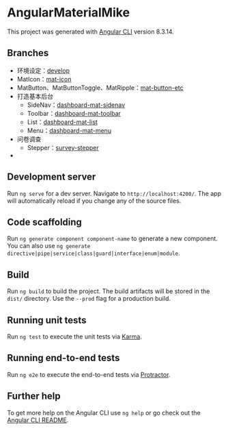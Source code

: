 # AngularMaterialMike

This project was generated with [Angular CLI](https://github.com/angular/angular-cli) version 8.3.14.

## Branches

- 环境设定：[develop](https://github.com/soonespresso/angular-material-mike/tree/develop)
- MatIcon：[mat-icon](https://github.com/soonespresso/angular-material-mike/tree/mat-icon)
- MatButton、MatButtonToggle、MatRipple：[mat-button-etc](https://github.com/soonespresso/angular-material-mike/tree/mat-button-etc)
- 打造基本后台
  - SideNav：[dashboard-mat-sidenav](https://github.com/soonespresso/angular-material-mike/tree/dashboard-mat-sidenav)
  - Toolbar：[dashboard-mat-toolbar](https://github.com/soonespresso/angular-material-mike/tree/dashboard-mat-toolbar)
  - List：[dashboard-mat-list](https://github.com/soonespresso/angular-material-mike/tree/dashboard-mat-list)
  - Menu：[dashboard-mat-menu](https://github.com/soonespresso/angular-material-mike/tree/dashboard-mat-menu)
- 问卷调查
  - Stepper：[survey-stepper](https://github.com/soonespresso/angular-material-mike/tree/survey-stepper)
- 

## Development server

Run `ng serve` for a dev server. Navigate to `http://localhost:4200/`. The app will automatically reload if you change any of the source files.

## Code scaffolding

Run `ng generate component component-name` to generate a new component. You can also use `ng generate directive|pipe|service|class|guard|interface|enum|module`.

## Build

Run `ng build` to build the project. The build artifacts will be stored in the `dist/` directory. Use the `--prod` flag for a production build.

## Running unit tests

Run `ng test` to execute the unit tests via [Karma](https://karma-runner.github.io).

## Running end-to-end tests

Run `ng e2e` to execute the end-to-end tests via [Protractor](http://www.protractortest.org/).

## Further help

To get more help on the Angular CLI use `ng help` or go check out the [Angular CLI README](https://github.com/angular/angular-cli/blob/master/README.md).
